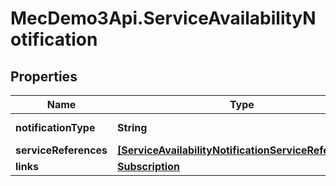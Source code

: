 # MecDemo3Api.ServiceAvailabilityNotification

## Properties
Name | Type | Description | Notes
------------ | ------------- | ------------- | -------------
**notificationType** | **String** | Shall be set to SerAvailabilityNotification. | 
**serviceReferences** | [**[ServiceAvailabilityNotificationServiceReferences]**](ServiceAvailabilityNotificationServiceReferences.md) |  | 
**links** | [**Subscription**](Subscription.md) |  | 


